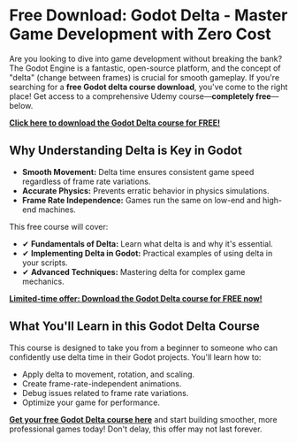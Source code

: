 # Free Download: Godot Delta - Master Game Development with Zero Cost

Are you looking to dive into game development without breaking the bank? The Godot Engine is a fantastic, open-source platform, and the concept of "delta" (change between frames) is crucial for smooth gameplay. If you're searching for a **free Godot delta course download**, you've come to the right place! Get access to a comprehensive Udemy course—**completely free**—below.

[**Click here to download the Godot Delta course for FREE!**](https://udemywork.com/godot-delta)

## Why Understanding Delta is Key in Godot

*   **Smooth Movement:** Delta time ensures consistent game speed regardless of frame rate variations.
*   **Accurate Physics:** Prevents erratic behavior in physics simulations.
*   **Frame Rate Independence:** Games run the same on low-end and high-end machines.

This free course will cover:

*   ✔ **Fundamentals of Delta:** Learn what delta is and why it's essential.
*   ✔ **Implementing Delta in Godot:** Practical examples of using delta in your scripts.
*   ✔ **Advanced Techniques:** Mastering delta for complex game mechanics.

[**Limited-time offer: Download the Godot Delta course for FREE now!**](https://udemywork.com/godot-delta)

## What You'll Learn in this Godot Delta Course

This course is designed to take you from a beginner to someone who can confidently use delta time in their Godot projects. You'll learn how to:

*   Apply delta to movement, rotation, and scaling.
*   Create frame-rate-independent animations.
*   Debug issues related to frame rate variations.
*   Optimize your game for performance.

**[Get your free Godot Delta course here](https://udemywork.com/godot-delta)** and start building smoother, more professional games today! Don't delay, this offer may not last forever.

